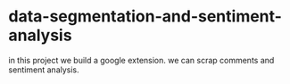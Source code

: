 # data-segmentation-and-sentiment-analysis
in this project we build a google extension. we can scrap comments and sentiment analysis.
